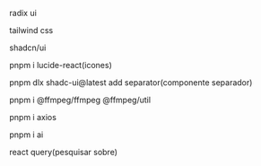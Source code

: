 radix ui

tailwind css

shadcn/ui

pnpm i lucide-react(icones)

pnpm dlx shadc-ui@latest add separator(componente separador)

pnpm i @ffmpeg/ffmpeg @ffmpeg/util 

pnpm i axios

pnpm i ai

react query(pesquisar sobre)